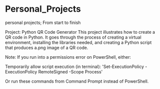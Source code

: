 # Personal_Projects
personal projects; From start to finish

Project: Python QR Code Generator
This project illustrates how to create a QR code in Python. It goes through the process of creating a virtual environment, installing the libraries needed, and creating a Python script that produces a.png image of a QR code.

Note: If you run into a permissions error on PowerShell, either:

Temporarily allow script execution (in terminal):
'Set-ExecutionPolicy -ExecutionPolicy RemoteSigned -Scope Process'

Or run these commands from Command Prompt instead of PowerShell.
